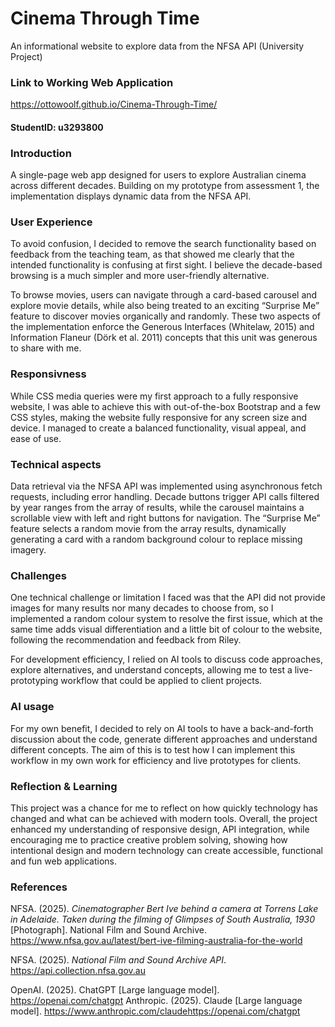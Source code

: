 # Cinema Through Time

An informational website to explore data from the NFSA API (University Project)

### Link to Working Web Application

https://ottowoolf.github.io/Cinema-Through-Time/

#### StudentID: u3293800

### Introduction

A single-page web app designed for users to explore Australian cinema across different decades. Building on my prototype from assessment 1, the implementation displays dynamic data from the NFSA API.

### User Experience

To avoid confusion, I decided to remove the search functionality based on feedback from the teaching team, as that showed me clearly that the intended functionality is confusing at first sight. I believe the decade-based browsing is a much simpler and more user-friendly alternative.

To browse movies, users can navigate through a card-based carousel and explore movie details, while also being treated to an exciting “Surprise Me” feature to discover movies organically and randomly. These two aspects of the implementation enforce the Generous Interfaces (Whitelaw, 2015) and Information Flaneur (Dörk et al. 2011) concepts that this unit was generous to share with me.

### Responsivness

While CSS media queries were my first approach to a fully responsive website, I was able to achieve this with out-of-the-box Bootstrap and a few CSS styles, making the website fully responsive for any screen size and device. I managed to create a balanced functionality, visual appeal, and ease of use.

### Technical aspects

Data retrieval via the NFSA API was implemented using asynchronous fetch requests, including error handling. Decade buttons trigger API calls filtered by year ranges from the array of results, while the carousel maintains a scrollable view with left and right buttons for navigation. The “Surprise Me” feature selects a random movie from the array results, dynamically generating a card with a random background colour to replace missing imagery.

### Challenges

One technical challenge or limitation I faced was that the API did not provide images for many results nor many decades to choose from, so I implemented a random colour system to resolve the first issue, which at the same time adds visual differentiation and a little bit of colour to the website, following the recommendation and feedback from Riley.

For development efficiency, I relied on AI tools to discuss code approaches, explore alternatives, and understand concepts, allowing me to test a live-prototyping workflow that could be applied to client projects.

### AI usage

For my own benefit, I decided to rely on AI tools to have a back-and-forth discussion about the code, generate different approaches and understand different concepts. The aim of this is to test how I can implement this workflow in my own work for efficiency and live prototypes for clients.

### Reflection & Learning

This project was a chance for me to reflect on how quickly technology has changed and what can be achieved with modern tools. Overall, the project enhanced my understanding of responsive design, API integration, while encouraging me to practice creative problem solving, showing how intentional design and modern technology can create accessible, functional and fun web applications.

### References

NFSA. (2025). _Cinematographer Bert Ive behind a camera at Torrens Lake in Adelaide. Taken during the filming of Glimpses of South Australia, 1930_ [Photograph]. National Film and Sound Archive. https://www.nfsa.gov.au/latest/bert-ive-filming-australia-for-the-world

NFSA. (2025). _National Film and Sound Archive API_. https://api.collection.nfsa.gov.au

OpenAI. (2025). ChatGPT [Large language model]. https://openai.com/chatgpt
Anthropic. (2025). Claude [Large language model]. https://www.anthropic.com/claudehttps://openai.com/chatgpt
